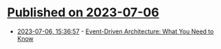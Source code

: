 # [Published on 2023-07-06](index.md)

* [2023-07-06, 15:36:57](https://lobste.rs/s/a05y9d/event_driven_architecture_what_you_need) - [Event-Driven Architecture: What You Need to Know](https://encore.dev/blog/event-driven-architecture)

